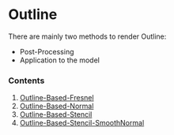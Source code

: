 # Outline

There are mainly two methods to render Outline:
- Post-Processing
- Application to the model

### Contents
1. [Outline-Based-Fresnel](OutlineBasedFresnel.md)
2. [Outline-Based-Normal](OutlineBasedNormal.md)
3. [Outline-Based-Stencil](OutlineBasedStencil.md)
4. [Outline-Based-Stencil-SmoothNormal](OutlineBasedStencilSmoothNormal.md)